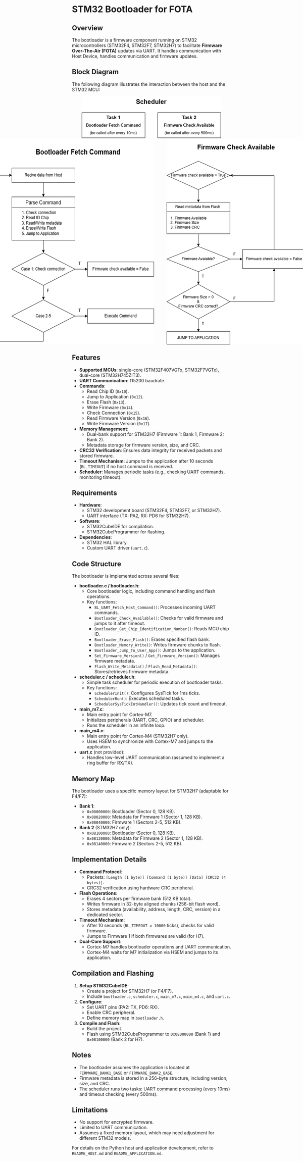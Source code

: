 # STM32 Bootloader for FOTA

## Overview
The bootloader is a firmware component running on STM32 microcontrollers (STM32F4, STM32F7, STM32H7) to facilitate **Firmware Over-The-Air (FOTA)** updates via UART. It handles communication with Host Device, handles communication and firmware updates.

## Block Diagram
The following diagram illustrates the interaction between the host and the STM32 MCU:

<div align="center">
  <img src="assets/bootloader_com_block.png" alt="Block Diagram Common"/>
  <div style="display: flex; justify-content: center;">
    <img src="assets/bootloader_task1_block.png" alt="Block Diagram for Bootloader Fetch Command" style="margin-right: 20px;"/>
    <hr style="height: 100px; width: 2px; background-color: black; border: none;"/>
    <img src="assets/bootloader_task2_block.png" alt="Block Diagram for Firmware Check Available" style="margin-left: 20px;"/>
  </div>
  
</div>

## Features
- **Supported MCUs**: single-core (STM32F407VGTx, STM32F7VGTx), dual-core (STM32H745ZIT3).
- **UART Communication**: 115200 baudrate.
- **Commands**:
  - Read Chip ID (`0x10`).
  - Jump to Application (`0x12`).
  - Erase Flash (`0x13`).
  - Write Firmware (`0x14`).
  - Check Connection (`0x15`).
  - Read Firmware Version (`0x16`).
  - Write Firmware Version (`0x17`).
- **Memory Management**:
  - Dual-bank support for STM32H7 (Firmware 1: Bank 1, Firmware 2: Bank 2).
  - Metadata storage for firmware version, size, and CRC.
- **CRC32 Verification**: Ensures data integrity for received packets and stored firmware.
- **Timeout Mechanism**: Jumps to the application after 10 seconds (`BL_TIMEOUT`) if no host command is received.
- **Scheduler**: Manages periodic tasks (e.g., checking UART commands, monitoring timeout).

## Requirements
- **Hardware**:
  - STM32 development board (STM32F4, STM32F7, or STM32H7).
  - UART interface (TX: PA2, RX: PD6 for STM32H7).
- **Software**:
  - STM32CubeIDE for compilation.
  - STM32CubeProgrammer for flashing.
- **Dependencies**:
  - STM32 HAL library.
  - Custom UART driver (`uart.c`).

## Code Structure
The bootloader is implemented across several files:

- **bootloader.c / bootloader.h**:
  - Core bootloader logic, including command handling and flash operations.
  - Key functions:
    - `BL_UART_Fetch_Host_Command()`: Processes incoming UART commands.
    - `Bootloader_Check_Available()`: Checks for valid firmware and jumps to it after timeout.
    - `Bootloader_Get_Chip_Identification_Number()`: Reads MCU chip ID.
    - `Bootloader_Erase_Flash()`: Erases specified flash bank.
    - `Bootloader_Memory_Write()`: Writes firmware chunks to flash.
    - `Bootloader_Jump_To_User_App()`: Jumps to the application.
    - `Set_Firmware_Version()` / `Get_Firmware_Version()`: Manages firmware metadata.
    - `Flash_Write_Metadata()` / `Flash_Read_Metadata()`: Stores/retrieves firmware metadata.
- **scheduler.c / scheduler.h**:
  - Simple task scheduler for periodic execution of bootloader tasks.
  - Key functions:
    - `SchedulerInit()`: Configures SysTick for 1ms ticks.
    - `SchedulerRun()`: Executes scheduled tasks.
    - `SchedulerSysTickIntHandler()`: Updates tick count and timeout.
- **main_m7.c**:
  - Main entry point for Cortex-M7.
  - Initializes peripherals (UART, CRC, GPIO) and scheduler.
  - Runs the scheduler in an infinite loop.
- **main_m4.c**:
  - Main entry point for Cortex-M4 (STM32H7 only).
  - Uses HSEM to synchronize with Cortex-M7 and jumps to the application.
- **uart.c** (not provided):
  - Handles low-level UART communication (assumed to implement a ring buffer for RX/TX).

## Memory Map
The bootloader uses a specific memory layout for STM32H7 (adaptable for F4/F7):

- **Bank 1**:
  - `0x08000000`: Bootloader (Sector 0, 128 KB).
  - `0x08020000`: Metadata for Firmware 1 (Sector 1, 128 KB).
  - `0x08040000`: Firmware 1 (Sectors 2-5, 512 KB).
- **Bank 2** (STM32H7 only):
  - `0x08100000`: Bootloader (Sector 0, 128 KB).
  - `0x08120000`: Metadata for Firmware 2 (Sector 1, 128 KB).
  - `0x08140000`: Firmware 2 (Sectors 2-5, 512 KB).

## Implementation Details
- **Command Protocol**:
  - Packets: `[Length (1 byte)] [Command (1 byte)] [Data] [CRC32 (4 bytes)]`.
  - CRC32 verification using hardware CRC peripheral.
- **Flash Operations**:
  - Erases 4 sectors per firmware bank (512 KB total).
  - Writes firmware in 32-byte aligned chunks (256-bit flash word).
  - Stores metadata (availability, address, length, CRC, version) in a dedicated sector.
- **Timeout Mechanism**:
  - After 10 seconds (`BL_TIMEOUT = 10000` ticks), checks for valid firmware.
  - Jumps to Firmware 1 if both firmwares are valid (for H7).
- **Dual-Core Support**:
  - Cortex-M7 handles bootloader operations and UART communication.
  - Cortex-M4 waits for M7 initialization via HSEM and jumps to its application.

## Compilation and Flashing
1. **Setup STM32CubeIDE**:
   - Create a project for STM32H7 (or F4/F7).
   - Include `bootloader.c`, `scheduler.c`, `main_m7.c`, `main_m4.c`, and `uart.c`.
2. **Configure**:
   - Set UART pins (PA2: TX, PD6: RX).
   - Enable CRC peripheral.
   - Define memory map in `bootloader.h`.
3. **Compile and Flash**:
   - Build the project.
   - Flash using STM32CubeProgrammer to `0x08000000` (Bank 1) and `0x08100000` (Bank 2 for H7).

## Notes
- The bootloader assumes the application is located at `FIRMWARE_BANK1_BASE` or `FIRMWARE_BANK2_BASE`.
- Firmware metadata is stored in a 256-byte structure, including version, size, and CRC.
- The scheduler runs two tasks: UART command processing (every 10ms) and timeout checking (every 500ms).

## Limitations
- No support for encrypted firmware.
- Limited to UART communication.
- Assumes a fixed memory layout, which may need adjustment for different STM32 models.

For details on the Python host and application development, refer to `README_HOST.md` and `README_APPLICATION.md`.